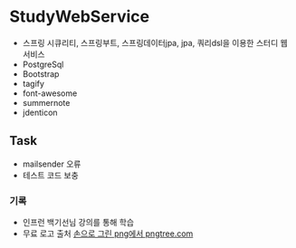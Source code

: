 # StudyWebService
- 스프링 시큐리티, 스프링부트, 스프링데이터jpa, jpa, 쿼리dsl을 이용한 스터디 웹 서비스
- PostgreSql 
- Bootstrap
- tagify
- font-awesome
- summernote
- jdenticon

## Task
- mailsender 오류 
- 테스트 코드 보충 




### 기록
- 인프런 백기선님 강의를 통해 학습
- 무료 로고 출처 <a href='htttps://.pngtree.com/so/손으로-그린'>손으로 그린 png에서 pngtree.com</a>
